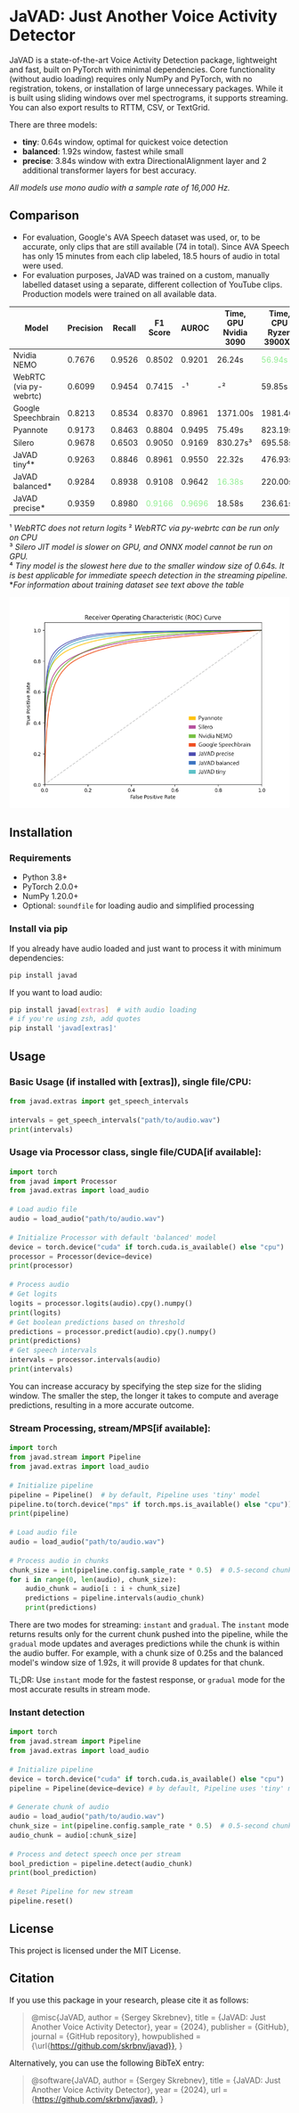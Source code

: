 # JaVAD: Just Another Voice Activity Detector

JaVAD is a state-of-the-art Voice Activity Detection package, lightweight and fast, built on PyTorch with minimal dependencies. Core functionality (without audio loading) requires only NumPy and PyTorch, with no registration, tokens, or installation of large unnecessary packages. While it is built using sliding windows over mel spectrograms, it supports streaming. You can also export results to RTTM, CSV, or TextGrid.

There are three models:
- **tiny**: 0.64s window, optimal for quickest voice detection
- **balanced**: 1.92s window, fastest while small
- **precise**: 3.84s window with extra DirectionalAlignment layer and 2 additional transformer layers for best accuracy.

*All models use mono audio with a sample rate of 16,000 Hz.*

## Comparison

- For evaluation, Google's AVA Speech dataset was used, or, to be accurate, only clips that are still available (74 in total). Since AVA Speech has only 15 minutes from each clip labeled, 18.5 hours of audio in total were used.  
- For evaluation purposes, JaVAD was trained on a custom, manually labelled dataset using a separate, different collection of YouTube clips. Production models were trained on all available data.

| Model                  | Precision | Recall | F1 Score   | AUROC  | Time, GPU<br>Nvidia 3090 | Time, CPU<br>Ryzen 3900XT |
|------------------------|-----------|--------|------------|--------|------------|------------|
| Nvidia NEMO            | 0.7676    | 0.9526 | 0.8502     | 0.9201 | 26.24s     | <span style="color:lightgreen">56.94s</span>     |
| WebRTC (via py-webrtc) | 0.6099    | 0.9454 | 0.7415     | -¹     | -²         | 59.85s     |
| Google Speechbrain     | 0.8213    | 0.8534 | 0.8370     | 0.8961 | 1371.00s   | 1981.40s   |
| Pyannote               | 0.9173    | 0.8463 | 0.8804     | 0.9495 | 75.49s     | 823.19s    |
| Silero                 | 0.9678    | 0.6503 | 0.9050     | 0.9169 | 830.27s³   | 695.58s    |
| JaVAD tiny⁴*           | 0.9263    | 0.8846 | 0.8961     | 0.9550 | 22.32s     | 476.93s    |
| JaVAD balanced*        | 0.9284    | 0.8938 | 0.9108     | 0.9642 | <span style="color:lightgreen">16.38s</span>     | 220.00s    |
| JaVAD precise*         | 0.9359    | 0.8980 | <span style="color:lightgreen">0.9166</span> | <span style="color:lightgreen">0.9696</span> | 18.58s     | 236.61s    |


¹ *WebRTC does not return logits* ² *WebRTC via py-webrtc can be run only on CPU*  
³ *Silero JIT model is slower on GPU, and ONNX model cannot be run on GPU.*  
⁴ *Tiny model is the slowest here due to the smaller window size of 0.64s. It is best applicable for immediate speech detection in the streaming pipeline.*  
**For information about training dataset see text above the table*

![ROCs](ROCs.png)


## Installation

### Requirements

- Python 3.8+
- PyTorch 2.0.0+
- NumPy 1.20.0+
- Optional: `soundfile` for loading audio and simplified processing

### Install via pip

If you already have audio loaded and just want to process it with minimum dependencies:
```bash
pip install javad 
```

If you want to load audio:
```bash
pip install javad[extras]  # with audio loading 
# if you're using zsh, add quotes
pip install 'javad[extras]'
```


## Usage

### Basic Usage (if installed with [extras]), single file/CPU:

```python
from javad.extras import get_speech_intervals

intervals = get_speech_intervals("path/to/audio.wav")
print(intervals)
```

### Usage via Processor class, single file/CUDA[if available]:
```python
import torch
from javad import Processor
from javad.extras import load_audio

# Load audio file
audio = load_audio("path/to/audio.wav")

# Initialize Processor with default 'balanced' model
device = torch.device("cuda" if torch.cuda.is_available() else "cpu")
processor = Processor(device=device)
print(processor)

# Process audio
# Get logits
logits = processor.logits(audio).cpy().numpy() 
print(logits)
# Get boolean predictions based on threshold
predictions = processor.predict(audio).cpy().numpy() 
print(predictions)
# Get speech intervals
intervals = processor.intervals(audio) 
print(intervals)
```
You can increase accuracy by specifying the step size for the sliding window. The smaller the step, the longer it takes to compute and average predictions, resulting in a more accurate outcome.


### Stream Processing, stream/MPS[if available]:

```python
import torch
from javad.stream import Pipeline
from javad.extras import load_audio

# Initialize pipeline
pipeline = Pipeline()  # by default, Pipeline uses 'tiny' model
pipeline.to(torch.device("mps" if torch.mps.is_available() else "cpu"))
print(pipeline)

# Load audio file
audio = load_audio("path/to/audio.wav")

# Process audio in chunks
chunk_size = int(pipeline.config.sample_rate * 0.5)  # 0.5-second chunks
for i in range(0, len(audio), chunk_size):
    audio_chunk = audio[i : i + chunk_size]
    predictions = pipeline.intervals(audio_chunk)
    print(predictions)
```

There are two modes for streaming: `instant` and `gradual`. The `instant` mode returns results only for the current chunk pushed into the pipeline, while the `gradual` mode updates and averages predictions while the chunk is within the audio buffer. For example, with a chunk size of 0.25s and the balanced model's window size of 1.92s, it will provide 8 updates for that chunk.

TL;DR: Use `instant` mode for the fastest response, or `gradual` mode for the most accurate results in stream mode.


### Instant detection
```python
import torch
from javad.stream import Pipeline
from javad.extras import load_audio

# Initialize pipeline
device = torch.device("cuda" if torch.cuda.is_available() else "cpu")
pipeline = Pipeline(device=device) # by default, Pipeline uses 'tiny' model

# Generate chunk of audio
audio = load_audio("path/to/audio.wav")
chunk_size = int(pipeline.config.sample_rate * 0.5)  # 0.5-second chunks
audio_chunk = audio[:chunk_size]

# Process and detect speech once per stream
bool_prediction = pipeline.detect(audio_chunk)
print(bool_prediction)

# Reset Pipeline for new stream
pipeline.reset()
```

## License

This project is licensed under the MIT License.

## Citation

If you use this package in your research, please cite it as follows:

> @misc{JaVAD, author = {Sergey Skrebnev}, title = {JaVAD: Just Another Voice Activity Detector}, year = {2024}, publisher = {GitHub}, journal = {GitHub repository}, howpublished = {\url{https://github.com/skrbnv/javad}}, }

Alternatively, you can use the following BibTeX entry:

> @software{JaVAD, author = {Sergey Skrebnev}, title = {JaVAD: Just Another Voice Activity Detector}, year = {2024}, url = {https://github.com/skrbnv/javad}, }


